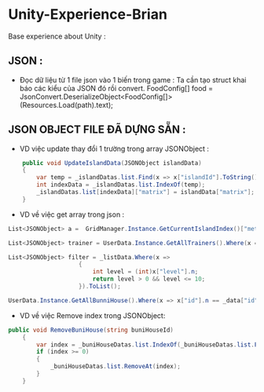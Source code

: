 # Unity-Experience-Brian
Base experience about Unity : 

## JSON : 
- Đọc dữ liệu từ 1 file json vào 1 biến trong game : Ta cần tạo struct khai báo các kiểu của JSON đó rồi convert.
FoodConfig[] food = JsonConvert.DeserializeObject<FoodConfig[]>(Resources.Load<TextAsset>(path).text);
## JSON OBJECT FILE ĐÃ DỰNG SẴN : 

- VD việc update thay đổi 1 trường trong array JSONObject : 
```c#
	public void UpdateIslandData(JSONObject islandData)
	{
		var temp = _islandDatas.list.Find(x => x["islandId"].ToString() == islandData["islandId"].ToString());
		int indexData = _islandDatas.list.IndexOf(temp);
		_islandDatas.list[indexData]["matrix"] = islandData["matrix"];
	}
```

- VD về việc get array trong json : 
```c#
List<JSONObject> a =  GridManager.Instance.GetCurrentIslandIndex()["metaData"]["expandableSlots"].list ;

List<JSONObject> trainer = UserData.Instance.GetAllTrainers().Where(x => x["buniHouseId"].ToString() == data["id"].ToString()).ToList();

List<JSONObject> filter = _listData.Where(x =>
					{
						int level = (int)x["level"].n;
						return level > 0 && level <= 10;
					}).ToList();

UserData.Instance.GetAllBunniHouse().Where(x => x["id"].n == _data["id"].n).FirstOrDefault()      

```

- VD về việc Remove index trong JSONObject: 
```c# 
public void RemoveBuniHouse(string buniHouseId)
	{
		var index = _buniHouseDatas.list.IndexOf(_buniHouseDatas.list.Find(x => x["id"].ToString() == buniHouseId));
		if (index >= 0)
		{
			_buniHouseDatas.list.RemoveAt(index);
		}
	}
```




